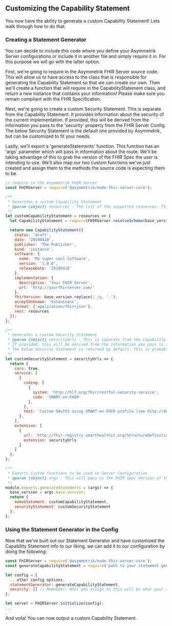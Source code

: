 ## Customizing the Capability Statement
You now have the ability to generate a custom Capability Statement! Lets walk through how to do that. 

### Creating a Statement Generator
You can decide to include this code where you define your Asymmetrik Server configurations or include it in another file and simply require it in. For this purpose we will go with the latter option.

First, we're going to require in the Asymmetrik FHIR Server source code. This will allow us to have access to the class that is responsible for generating the Capability Statement so that we can create our own.
Then we'll create a function that will require in the CapabilityStatement class, and return a new instance that contains your information! Please make sure you remain compliant with the FHIR Specification.

Next, we're going to create a custom Security Statement. This is separate from the Capability Statement. It provides information about the security of the current implementation. 
If provided, this will be derived from the information you pass to the 'security' property from the FHIR Server Config.
The below Security Statement is the default one provided by Asymmetrik, but can be customized to fit your needs. 

Lastly, we'll export a 'generateStatements' function. This function has an 'args' parameter which will pass in information about the route. We'll be taking advantage of this to grab the version of the FHIR Spec the user is intending to use.
We'll also map our two custom functions we've just created and assign them to the methods the source code is expecting them to be.

```javascript
// require in the Asymmetrik FHIR Server
const FHIRServer = require('@asymmetrik/node-fhir-server-core');

/**
 * Generates a custom Capability Statement
 * @param {object} resources - The list of the supported resources. This is taken from supported Profiles declared in the FHIR Server config.
 */
let customCapabilityStatement = resources => {
  let CapabilityStatement = require(FHIRServer.resolveSchema(base_version, 'CapabilityStatement'));

  return new CapabilityStatement({
    status: 'draft',
    date: '20190418',
    publisher: 'The Publisher',
    kind: 'instance',
    software: {
      name: 'My super cool Software',
      version: '1.0.0',
      releaseDate: '20190418'
    },
    implementation: {
      description: 'Your FHIR Server',
      url: 'http://yourfhirserver.com/'
    },
    fhirVersion: base_version.replace(/_/g, '.'),
    acceptUnknown: 'extensions',
    format: ['application/fhir+json'],
    rest: resources
  });
};

/**
 * Generates a custom Security Statement
 * @param {object} securityUrls - This is separate from the Capability Statement. It provides information about the Security of the current implementation.
 * If provided, this will be derived from the information you pass to the 'Security' property from the FHIR Server Config.
 * The below Security Statement is returned by default. This is probably only a place holder for now.
 */
let customSecurityStatement = securityUrls => {
  return {
    cors: true,
    service: [
      {
        coding: [
          {
            system: 'http://hl7.org/fhir/restful-security-service',
            code: 'SMART-on-FHIR'
          },
        ],
        text: 'Custom OAuth2 using SMART-on-FHIR profile (see http://docs.smarthealthit.org)'
      },
    ],
    extension: [
      {
        url: 'http://fhir-registry.smarthealthit.org/StructureDefinition/oauth-uris',
        extension: securityUrls
      }
    ]
  };
};

/**
 * Exports Custom functions to be used in Server Configuration
 * @param {object} args - This will pass us the FHIR Spec Version of the Capability Statement. This comes from the route you're hitting.
 */
module.exports.generateStatements = (args) => {
  base_version = args.base_version;
  return {
    makeStatement: customCapabilityStatement,
    securityStatement: customSecurityStatement
  };
};
```

### Using the Statement Generator in the Config
Now that we've built out our Statement Generator and have customized the Capability Statement info to our liking, we can add it to our configuration by doing the following: 
```javascript
const FHIRServer = require('@asymmetrik/node-fhir-server-core');
const generateCapabilityStatement = require('path to your statement generator file').generateStatements; // require in the statement generator file

let config = {
  ...other config options,
  statementGenerator: generateCapabilityStatement,
  security: [] // Remember: What you assign to this will be what your custom security statement will use. Omitting this entirely will not output any security information. Leaving it blank, like it is here, will output the default info we have in the above 'customSecurityStatement' function.
};

let server = FHIRServer.initialize(config);
...
```

And voila! You can now output a custom Capability Statement.